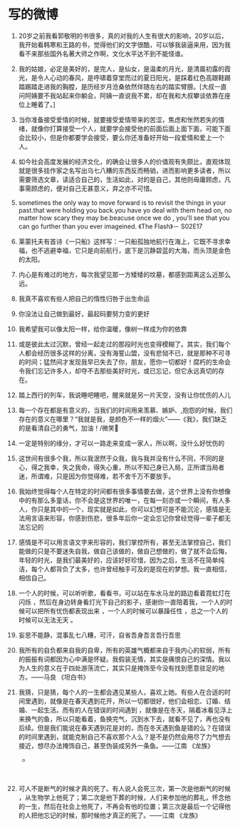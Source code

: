 # 写的微博

1. 20岁之前我看郭敬明的书很多，真的对我的人生有很大的影响，20岁以后，我开始看韩寒和王路的书，觉得他们的文字很酷，可以够我装逼来用，因为我看不来那些国外名著大师之作啊，文化水平达不到不能怪谁。

2. 我的姑娘，必定是美好的，是完人，是仙女，是温柔的月光，是清晨初露的霞光，是令人心动的春风，是呼啸着穿堂而过的夏日阳光，是踩着红色高跟鞋踢踏踢踏走进我的胸膛，是历经岁月沧桑依然伴随左右的踏实臂膀。[大叔一直问阿姨要不我站起来你躺会，阿姨一直说我不累，却在我和大叔攀谈依靠在座位上睡着了。]

3. 当你准备接受爱情的时候，就要接受爱情带来的苦涩，焦虑和怅然若失的情绪，就像你打算接受一个人，就要学会接受他的前面后面上面下面，可能下面会比较小，但是你都要学会接受，要么你还准备好开始一段爱情和爱上一个人。

4. 如今社会高度发展的经济文化，的确会让很多人的价值观有失颇比，直观体现就是很多挂作家之名写出乌七八糟的东西反而畅销，进而影响更多读者，所以需要筛选文章，读适合自己的，生活如此，对的是自己，其他则毋庸顾虑，凡事需顾虑的，便对自己无甚意义，弃之亦不可惜。

5. sometimes the only way to move forward is to revisit the things in your past.that were holding you back.you have yo deal with them head on, no matter how scary they may be.beacuse once we do , you'll see that you can go further than you ever imageined. 《The Flash》－ S02E17

6. 莱蒙托夫有首诗《一只船》这样写：一只船孤独地航行在海上，它既不寻求幸福，也不逃避幸福，它只是向前航行，底下是沉静碧蓝的大海，而头顶是金色的太阳。

7. 内心是有难过的地方，每次我望见那一方矮矮的坟墓，都感到距离这么近那么远。

8. 我真不喜欢有些人把自己的惰性归咎于出生命运

9. 你没法让自己做到最好，最起码要努力变的更好

10. 我希望我可以像太阳一样，给你温暖，像树一样成为你的依靠

11. 或是彼此太过沉默，曾经一起走过的那段时光也变得模糊了。其实，我们每个人都会经历很多这样的分离，没有海誓山盟，没有悲恸不已，就是那种不可寻的时间；猛然间才发现我早已失去了你，朋友，愿你一切都好！腐朽的生命会令我们忘记许多人，却夺不去那些美好时光，或已忘记，但它永远真切的存在。

12. 踏上西行的列车，我说睡吧睡吧，醒来就是另一片天空，没有让你忧伤的人儿

13. 每一个存在都是有意义的，当我们的时间用来羡慕、嫉妒、,抱怨的时候，我们存在的意义在哪里？“我就是我，是颜色不一样的烟火”——《我》，我们缺乏的是看清自己的勇气，加油！/微笑

14. 一定是特别的缘分，才可以一路走来变成一家人，所以啊，没什么好忧伤的

15. 这世间有很多个我，所以我泯然于众我，我与我并没有什么不同，不同的是心，得之我幸，失之我命，得失心重，所以不知己身已入局，正所谓当局者迷，所谓难，只是因为你觉得难，若不舍千万不要放手。

16. 我始终觉得每个人在特定的时间都有很多事情要去做，这个世界上没有你想像中的有那么多童话，你不会是这世界的唯一，在每一刻亦或一个瞬间，有人多人，你只是其中的一个，现实就是如此，你可以幻想可是不能沉沦，感情是无法用言语来形容，你感到伤悲，很多年后你一定会忘记你曾经觉得一辈子都无法忘记的

17. 感情是不可以用言语文字来形容的，我们掌控所有，甚至无法掌控自己，我们能做的只是不要迷失自我，做自己该做的，做自己想做的，做了就不会后悔，年轻的时光，是我们最美好的，应该好好珍惜，因为之后，生活不在简单纯洁，每个人都背负了太多，也许曾经触手可及的是现在的梦想。我一直相信，相信自己。

18. 一个人的时候，可以听听歌，看看书，可以站在车水马龙的路边看着霓虹灯在闪烁 ，然后在身边转身看灯光下自己的影子，感谢你一直陪着我，一个人的时候可以把所有忧伤都表现出来 ，一个人的时候可以暴躁任性 ，总之一个人的时候可以无法无天 。

19. 妄思不能静，混事乱七八糟，可汗，自省吾身吾言吾行吾思

20. 我所有的自负都来自我的自卑，所有的英雄气概都来自于我内心的软弱，所有的振振有词都因为心中满是怀疑。我假装无情，其实是痛恨自己的深情。我以为人生的意义在于四处游荡流亡，其实只是掩饰至今没有找到愿意驻足的地方。——马良 《坦白书》

21. 我猜，只是猜，每个人的一生都会遇见某些人，喜欢上她。有些人在合适的时间里遇到，就像是在春天遇到花开，所以一切都很好，他们会相恋、订婚、结婚、一起生活。而有的人在错误的时间遇到 ，就像是在冬天，隔着冰看见浮上来换气的鱼，所以只能看着，鱼换完气，沉到水下去，就看不见了，再也没有后续。但是我们能说在春天遇到花是对的，而在冬天遇到鱼是错的么？在错误的时间里遇到，就能克制自己不喜欢那个人么？是不是仍然会用尽了力气想去接近，想尽办法掩饰自己，甚至伪装成另外一条鱼。——江南 《龙族》

    +

    ​

22. 可人不是断气的时候才真的死了。有人说人会死三次，第一次是他断气的时候 ，从生物学上他死了；第二次是他下葬的时候，人们来参加他的葬礼，怀念他的一生，然后在社会上他死了，不再会有他的位置；第三次是最后一个记得他的人把他忘记的时候，那时候他才真正的死了。——江南 《龙族》